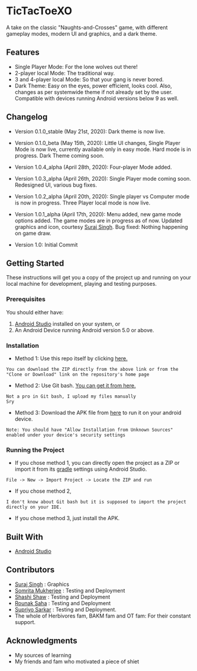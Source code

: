 # TicTacToeXO

A take on the classic "Naughts-and-Crosses" game, with different gameplay modes, modern UI and graphics, and a dark theme.

## Features

* Single Player Mode: For the lone wolves out there!
* 2-player local Mode: The traditional way.
* 3 and 4-player local Mode: So that your gang is never bored.
* Dark Theme: Easy on the eyes, power efficient, looks cool. Also, changes as per systemwide theme if not already set by the user. Compatible with devices running Android versions below 9 as well.

## Changelog

* Version 0.1.0_stable (May 21st, 2020): Dark theme is now live.
* Version 0.1.0_beta (May 15th, 2020): Little UI changes, Single Player Mode is now live, currently available only in easy mode. Hard mode is in progress. Dark Theme coming soon.
* Version 1.0.4_alpha (April 28th, 2020): Four-player Mode added.
* Version 1.0.3_alpha (April 26th, 2020): Single Player mode coming soon. Redesigned UI, various bug fixes.
* Version 1.0.2_alpha (April 20th, 2020): Single player vs Computer mode is now in progress. Three Player local mode is now live.

* Version 1.0.1_alpha (April 17th, 2020): Menu added, new game mode options added. The game modes are in progress as of now. Updated graphics and icon, courtesy [Suraj Singh](mailto:marvarik007@gmail.com?subject=[GitHub]%20TicTacToeXO). Bug fixed: Nothing happening on game draw.
* Version 1.0: Initial Commit

## Getting Started

These instructions will get you a copy of the project up and running on your local machine for development, playing and testing purposes.

### Prerequisites

You should either have:
1. [Android Studio](https://developer.android.com/studio?hl=en) installed on your system, or
2. An Android Device running Android version 5.0 or above.

### Installation

* Method 1: Use this repo itself by clicking [here.](https://github.com/sanskaru/TicTacToeXO/archive/master.zip)

```
You can download the ZIP directly from the above link or from the "Clone or Download" link on the repository's home page
```
* Method 2: Use Git bash. [You can get it from here.](https://git-scm.com/downloads)
```
Not a pro in Git bash, I upload my files manually
Sry
```
* Method 3: Download the APK file from [here](https://github.com/sanskaru/TicTacToeXO/raw/master/TicTacXO.apk) to run it on your android device.
```
Note: You should have "Allow Installation from Unknown Sources" enabled under your device's security settings
```

### Running the Project

* If you chose method 1, you can directly open the project as a ZIP or import it from its [gradle](https://gradle.org/) settings using Android Studio.
```
File -> New -> Import Project -> Locate the ZIP and run
```
* If you chose method 2,
```
I don't know about Git bash but it is supposed to import the project directly on your IDE.
```
* If you chose method 3, just install the APK.

## Built With

* [Android Studio](https://developer.android.com/studio?hl=en)

## Contributors

* [Suraj Singh](mailto:marvarik007@gmail.com) : Graphics
* [Somrita Mukherjee](https://github.com/SomritaM) : Testing and Deployment
* [Shashi Shaw](mailto:shashikshaw512@gmail.com) : Testing and Deployment
* [Rounak Saha](https://github.com/kevinknight09) : Testing and Deployment
* [Supriyo Sarkar](https://spantheslayer.github.io) : Testing and Deployment.
* The whole of Herbivores fam, BAKM fam and OT fam: For their constant support.


## Acknowledgments

* My sources of learning
* My friends and fam who motivated a piece of shiet

